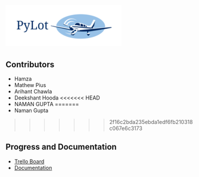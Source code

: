 # ![screenshot](pylotlogo.PNG)

## Contributors
* Hamza
* Mathew Pius
* Arihant Chawla
* Deekshant Hooda
<<<<<<< HEAD
* NAMAN GUPTA
=======
* Naman Gupta

>>>>>>> 2f16c2bda235ebda1edf6fb210318c067e6c3173
## Progress and Documentation
* [Trello Board](https://trello.com/b/9zQ3B1nt/pylot-major-project)
* [Documentation](https://ryzbaka.github.io/PyLot/)
